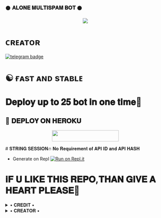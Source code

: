 ### 𒊹︎︎︎ 𝐀𝐋𝐎𝐍𝐄 𝐌𝐔𝐋𝐓𝐈𝐒𝐏𝐀𝐌 𝐁𝐎𝐓 𒊹︎︎︎︎︎

<p align="center">
  <img src="https://telegra.ph/file/439b85f6fce810d1a8cf4.jpg">
</p>

# ᴄʀᴇᴀᴛᴏʀ
 [![telegram badge](https://img.shields.io/badge/𝐀𝐋𝐎𝐍𝐄-30302f?style=for-the-badge&logo=telegram)](https://t.me/ALONExBOY)
# ☯︎ ғᴀsᴛ ᴀɴᴅ sᴛᴀʙʟᴇ 
# 𝐃𝐞𝐩𝐥𝐨𝐲 𝐮𝐩 𝐭𝐨 𝟐𝟓 𝐛𝐨𝐭 𝐢𝐧 𝐨𝐧𝐞 𝐭𝐢𝐦𝐞🤍
## 🚀 𝐃𝐄𝐏𝐋𝐎𝐘 𝐎𝐍 𝐇𝐄𝐑𝐎𝐊𝐔
<p align="center"><a href="https://heroku.com/deploy?template=https://github.com/PRONOI/ALONE-SPAM"> <img src="https://img.shields.io/badge/Deploy%20To%20Heroku-blueviolet?style=for-the-badge&logo=heroku" width="210" height="34.45"/></a></p>
# 𝐒𝐓𝐑𝐈𝐍𝐆 𝐒𝐄𝐒𝐒𝐈𝐎𝐍🔥
𝐍𝐨 𝐑𝐞𝐪𝐮𝐢𝐫𝐞𝐦𝐞𝐧𝐭 𝐨𝐟 𝐀𝐏𝐈 𝐈𝐃 𝐚𝐧𝐝 𝐀𝐏𝐈 𝐇𝐀𝐒𝐇

   
- Generate on Repl [![Run on Repl.it](https://repl.it/badge/github/MrRizoel/RiZoeLSpamBot)](https://replit.com/@RiZoeL/RiZoeL-Spam-bot)

# 𝐢𝐅 𝐔 𝐋𝐈𝐊𝐄 𝐓𝐇𝐈𝐒 𝐑𝐄𝐏𝐎,𝐓𝐇𝐀𝐍 𝐆𝐈𝐕𝐄 𝐀 𝐇𝐄𝐀𝐑𝐓 𝐏𝐋𝐄𝐀𝐒𝐄🖤

</details>

<details>

  <summary> • 𝐂𝐑𝐄𝐃𝐈𝐓 • </summary>
<h2 align="center"> <a href="https://github.com/MrRizoel/RiZoeLBotSpam">★ 𝐑𝐢𝐙𝐨𝐞𝐋 ★</a></h2>
 𝐓𝐡𝐧𝐱 𝐭𝐨 𝐑𝐢𝐙𝐨𝐞𝐋 𝐓𝐞𝐚𝐦 𝐟𝐨𝐫 𝐠𝐢𝐯𝐢𝐧𝐠 𝐜𝐨𝐝𝐞𝐬🔥

</details>
<details>

  <summary> • 𝐂𝐑𝐄𝐀𝐓𝐎𝐑 • </summary>

[![telegram badge](https://img.shields.io/badge/𝐀𝐋𝐎𝐍𝐄-30302f?style=for-the-badge&logo=telegram)](https://t.me/ALONExBOY)
ᯓ𝐅𝐨𝐫 𝐀𝐧𝐲 𝐐𝐮𝐞𝐫𝐢𝐞𝐬,𝐓𝐡𝐞𝐧 𝐂𝐨𝐧𝐭𝐚𝐜𝐭 𝐌𝐞 𝐢 𝐰𝐢𝐥𝐥 𝐬𝐮𝐫𝐞 𝐡𝐞𝐥𝐩 𝐲𝐨𝐮✨

